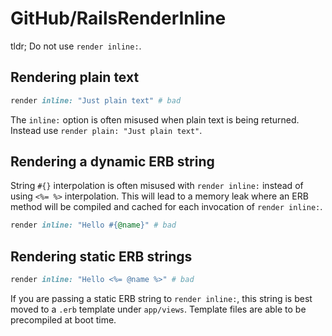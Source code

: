 # GitHub/RailsRenderInline

tldr; Do not use `render inline:`.

## Rendering plain text

``` ruby
render inline: "Just plain text" # bad
```

The `inline:` option is often misused when plain text is being returned. Instead use `render plain: "Just plain text"`.

## Rendering a dynamic ERB string

String `#{}` interpolation is often misused with `render inline:` instead of using `<%= %>` interpolation. This will lead to a memory leak where an ERB method will be compiled and cached for each invocation of `render inline:`.

``` ruby
render inline: "Hello #{@name}" # bad
```

## Rendering static ERB strings

``` ruby
render inline: "Hello <%= @name %>" # bad
```

If you are passing a static ERB string to `render inline:`, this string is best moved to a `.erb` template under `app/views`. Template files are able to be precompiled at boot time.
